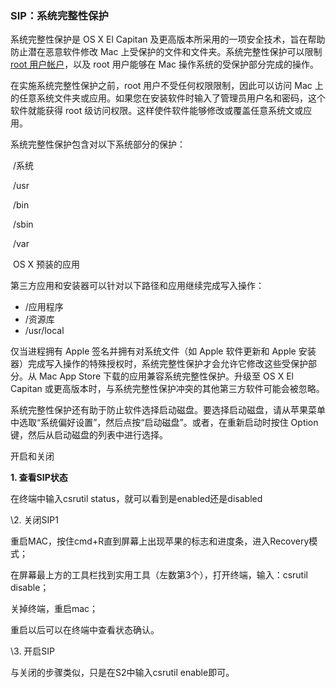 ### SIP：系统完整性保护

   系统完整性保护是 OS X El Capitan 及更高版本所采用的一项安全技术，旨在帮助防止潜在恶意软件修改 Mac 上受保护的文件和文件夹。系统完整性保护可以限制 [root 用户帐户](https://support.apple.com/zh-cn/HT204012)，以及 root 用户能够在 Mac 操作系统的受保护部分完成的操作。

   在实施系统完整性保护之前，root 用户不受任何权限限制，因此可以访问 Mac 上的任意系统文件夹或应用。如果您在安装软件时输入了管理员用户名和密码，这个软件就能获得 root 级访问权限。这样使件软件能够修改或覆盖任意系统文或应用。

   系统完整性保护包含对以下系统部分的保护：

​     /系统

​     /usr

​     /bin

​     /sbin

​     /var

​     OS X 预装的应用

第三方应用和安装器可以针对以下路径和应用继续完成写入操作：

- /应用程序
- /资源库
- /usr/local

仅当进程拥有 Apple 签名并拥有对系统文件（如 Apple 软件更新和 Apple 安装器）完成写入操作的特殊授权时，系统完整性保护才会允许它修改这些受保护部分。从 Mac App Store 下载的应用兼容系统完整性保护。升级至 OS X El Capitan 或更高版本时，与系统完整性保护冲突的其他第三方软件可能会被忽略。

系统完整性保护还有助于防止软件选择启动磁盘。要选择启动磁盘，请从苹果菜单中选取“系统偏好设置”，然后点按“启动磁盘”。或者，在重新启动时按住 Option 键，然后从启动磁盘的列表中进行选择。

开启和关闭

**1. 查看SIP状态**

   在终端中输入csrutil status，就可以看到是enabled还是disabled

\2. 关闭SIP1

   重启MAC，按住cmd+R直到屏幕上出现苹果的标志和进度条，进入Recovery模式；

   在屏幕最上方的工具栏找到实用工具（左数第3个），打开终端，输入：csrutil disable；

   关掉终端，重启mac；

   重启以后可以在终端中查看状态确认。

\3. 开启SIP

   与关闭的步骤类似，只是在S2中输入csrutil enable即可。

